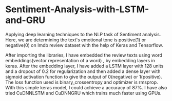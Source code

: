 # Sentiment-Analysis-with-LSTM-and-GRU

Applying deep learning techniques to the NLP task of Sentiment analysis. Here, we are determining the text's emotional tone is positive(1) 
or negative(0) on Imdb review dataset with the help of Keras and Tensorflow.

After importing the libraries, I have embedded the review texts using word embeddings(vector representation of a word) , by embedding layers
in keras. After the embedding layer, I have added a LSTM layer with 128 units and a dropout of 0.2 for regularization and then added a dense
layer with sigmoid activation function to give the output of 0(negative) or 1(positive). The loss function used is binary_crossentropy and
optimizer is rmsprop. With this simple keras model, I could achieve a accuracy of 87%.
I have also tried CuDNNLSTM and CuDNNGRU which trains much faster using GPUs.

